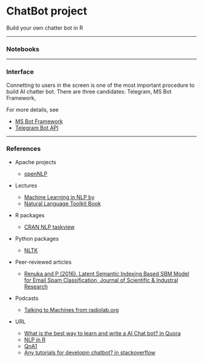 # ChatBot project

Build your own chatter bot in R

-----

### Notebooks


-----    

### Interface

Connetting to users in the screen is one of the most important procedure to build AI chatter bot. 
There are three candidates: Telegram, MS Bot Framework, 

For more details, see 

- [MS Bot Framework](https://docs.botframework.com/en-us/csharp/builder/sdkreference/gettingstarted.html)
- [Telegram Bot API](https://core.telegram.org/bots/api)


-----

### References     

- Apache projects
    * [openNLP](http://opennlp.apache.org/)
  
  
- Lectures
    * [Machine Learning in NLP by ](https://ufal.mff.cuni.cz/mlnlpr13)
    * [Natural Language Toolkit Book](http://www.nltk.org/book/)

- R packages
    * [CRAN NLP taskview](https://cran.r-project.org/web/views/NaturalLanguageProcessing.html)

- Python packages
    * [NLTK](http://www.nltk.org/)

- Peer-reviewed articles
    * [Renuka and P (2016). Latent Semantic Indexing Based SBM Model for Email Spam Classification, Journal of Scientific & Industral Research](http://14.139.47.15/bitstream/123456789/28997/1/JSIR%2073%287%29%20437-442.pdf)

- Podcasts
    * [Talking to Machines from radiolab.org](http://www.radiolab.org/story/137407-talking-to-machines/)

- URL
    * [What is the best way to learn and write a AI Chat bot? in Quora](https://www.quora.com/What-is-the-best-way-to-learn-and-write-a-AI-Chat-bot)
    * [NLP in R](https://rpubs.com/lmullen/nlp-chapter)
    * [QnA1](http://www.gamasutra.com/view/feature/6305/beyond_fa%C3%A7ade_pattern_matching_.php)
    * [Any tutorials for developin chatbot? in stackoverflow](http://stackoverflow.com/questions/9706769/any-tutorials-for-developing-chatbots/9707402#9707402)
